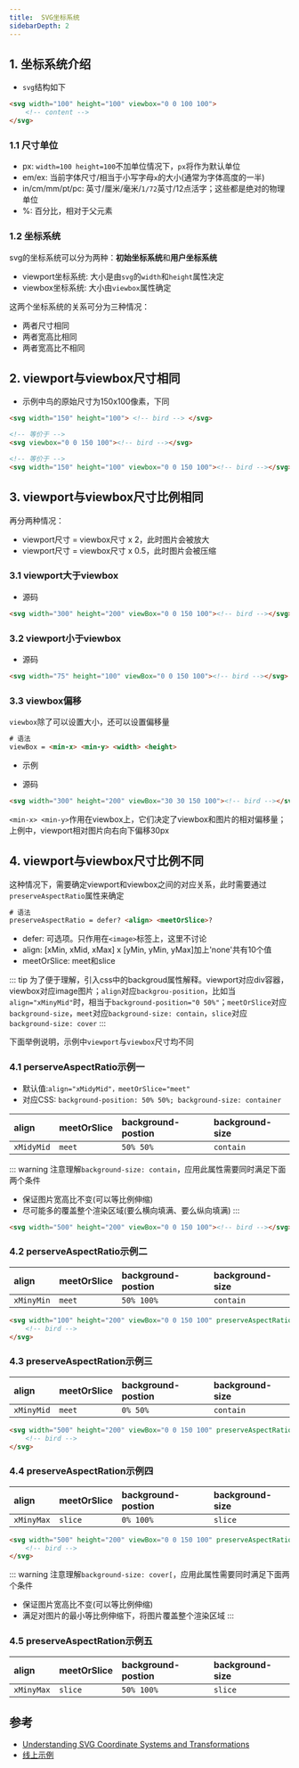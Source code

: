 ```yaml
---
title:  SVG坐标系统
sidebarDepth: 2
---
```


## 1. 坐标系统介绍

* `svg`结构如下

```html
<svg width="100" height="100" viewbox="0 0 100 100">
    <!-- content -->
</svg>
```

### 1.1 尺寸单位

* px: `width=100 height=100`不加单位情况下，`px`将作为默认单位
* em/ex: 当前字体尺寸/相当于小写字母`x`的大小(通常为字体高度的一半)
* in/cm/mm/pt/pc: 英寸/厘米/毫米/`1/72`英寸/12点活字；这些都是绝对的物理单位
* %: 百分比，相对于父元素

### 1.2 坐标系统

svg的坐标系统可以分为两种：**初始坐标系统**和**用户坐标系统**

* viewport坐标系统: 大小是由`svg`的`width`和`height`属性决定
* viewbox坐标系统: 大小由`viewbox`属性确定

这两个坐标系统的关系可分为三种情况：

* 两者尺寸相同
* 两者宽高比相同
* 两者宽高比不相同

## 2. viewport与viewbox尺寸相同

<SVG-s01-01/>

* 示例中鸟的原始尺寸为150x100像素，下同
```html
<svg width="150" height="100"> <!-- bird --> </svg>

<!-- 等价于 -->
<svg viewbox="0 0 150 100"><!-- bird --></svg>

<!-- 等价于 -->
<svg width="150" height="100" viewbox="0 0 150 100"><!-- bird --></svg>
```

## 3. viewport与viewbox尺寸比例相同

再分两种情况：
* viewport尺寸 = viewbox尺寸 x 2，此时图片会被放大
* viewport尺寸 = viewbox尺寸 x 0.5，此时图片会被压缩

### 3.1 viewport大于viewbox

<SVG-s01-02/>

* 源码

```html
<svg width="300" height="200" viewBox="0 0 150 100"><!-- bird --></svg>
```

### 3.2 viewport小于viewbox
<SVG-s01-03/>

* 源码
```html
<svg width="75" height="100" viewBox="0 0 150 100"><!-- bird --></svg>
```

### 3.3 viewbox偏移

`viewbox`除了可以设置大小，还可以设置偏移量

```html
# 语法
viewBox = <min-x> <min-y> <width> <height>
```

* 示例
<SVG-s01-04/>

* 源码

```html
<svg width="300" height="200" viewBox="30 30 150 100"><!-- bird --></svg>
```

`<min-x> <min-y>`作用在viewbox上，它们决定了viewbox和图片的相对偏移量；上例中，viewport相对图片向右向下偏移30px


## 4. viewport与viewbox尺寸比例不同

这种情况下，需要确定viewport和viewbox之间的对应关系，此时需要通过`preserveAspectRatio`属性来确定

```html
# 语法
preserveAspectRatio = defer? <align> <meetOrSlice>?
```
* defer: 可选项。只作用在`<image>`标签上，这里不讨论
* align: [xMin, xMid, xMax] x [yMin, yMin, yMax]加上'none'共有10个值
* meetOrSlice: meet和slice

::: tip
为了便于理解，引入css中的backgroud属性解释。viewport对应div容器，viewbox对应image图片；`align`对应`backgrou-position`，比如当`align="xMinyMid"`时，相当于`background-position="0 50%"`；`meetOrSlice`对应`background-size`，`meet`对应`background-size: contain`，`slice`对应`background-size: cover`
:::

下面举例说明，示例中`viewport`与`viewbox`尺寸均不同

### 4.1 perserveAspectRatio示例一

* 默认值:`align="xMidyMid"，meetOrSlice="meet"`
* 对应CSS: `background-position: 50% 50%; background-size: container`

| align          | meetOrSlice          |background-postion |background-size |
| :------------- |:-------------|:-------------|:-------------
| `xMidyMid`|`meet` | `50% 50%` |`contain`| 

<SVG-s01-05/>

::: warning
注意理解`background-size: contain`，应用此属性需要同时满足下面两个条件
* 保证图片宽高比不变(可以等比例伸缩)
* 尽可能多的覆盖整个渲染区域(要么横向填满、要么纵向填满)
:::

```html
<svg width="500" height="200" viewBox="0 0 150 100"><!-- bird --></svg>
```
### 4.2 perserveAspectRatio示例二

| align          | meetOrSlice          |background-postion |background-size |
| :------------- |:-------------|:-------------|:-------------
| `xMinyMin`|`meet` | `50% 100%` |`contain`| 

<SVG-s01-06/>

```html
<svg width="100" height="200" viewBox="0 0 150 100" preserveAspectRatio="xMidYMax meet">
    <!-- bird -->
</svg>
```

### 4.3 preserveAspectRation示例三

| align          | meetOrSlice          |background-postion |background-size |
| :------------- |:-------------|:-------------|:-------------
| `xMinyMid`|`meet` | `0% 50%` |`contain`| 

<SVG-s01-07/>

```html
<svg width="500" height="200" viewBox="0 0 150 100" preserveAspectRatio="xMinYMid meet">
    <!-- bird -->
</svg>
```

### 4.4 preserveAspectRation示例四

| align          | meetOrSlice          |background-postion |background-size |
| :------------- |:-------------|:-------------|:-------------
| `xMinyMax`|`slice` | `0% 100%` |`slice`| 

<SVG-s01-08/>

```html
<svg width="500" height="200" viewBox="0 0 150 100" preserveAspectRatio="xMinYMax slice">
    <!-- bird -->
</svg>
```

::: warning
注意理解`background-size: cover[`，应用此属性需要同时满足下面两个条件
* 保证图片宽高比不变(可以等比例伸缩)
* 满足对图片的最小等比例伸缩下，将图片覆盖整个渲染区域
:::

### 4.5 preserveAspectRation示例五

| align          | meetOrSlice          |background-postion |background-size |
| :------------- |:-------------|:-------------|:-------------
| `xMinyMax`|`slice` | `50% 100%` |`slice`| 

<SVG-s01-09/>

## 参考

* [Understanding SVG Coordinate Systems and Transformations](https://www.sarasoueidan.com/blog/svg-coordinate-systems/)
* [线上示例](https://www.sarasoueidan.com/demos/interactive-svg-coordinate-system/)